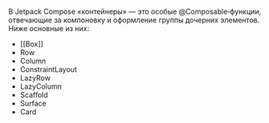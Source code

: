 В Jetpack Compose «контейнеры» — это особые @Composable‑функции, отвечающие за компоновку и оформление группы дочерних элементов. Ниже основные из них:

- [[Box]]
- Row
- Column
- ConstraintLayout
- LazyRow
- LazyColumn
- Scaffold
- Surface
- Card
